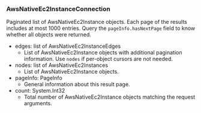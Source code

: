 ### AwsNativeEc2InstanceConnection
Paginated list of AwsNativeEc2Instance objects. Each page of the results includes at most 1000 entries. Query the `pageInfo.hasNextPage` field to know whether all objects were returned.

- edges: list of AwsNativeEc2InstanceEdges
  - List of AwsNativeEc2Instance objects with additional pagination information. Use `nodes` if per-object cursors are not needed.
- nodes: list of AwsNativeEc2Instances
  - List of AwsNativeEc2Instance objects.
- pageInfo: PageInfo
  - General information about this result page.
- count: System.Int32
  - Total number of AwsNativeEc2Instance objects matching the request arguments.

